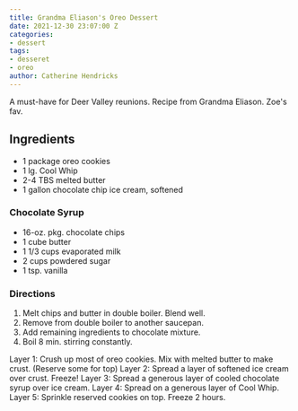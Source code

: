 ```yaml
---
title: Grandma Eliason's Oreo Dessert
date: 2021-12-30 23:07:00 Z
categories:
- dessert
tags:
- desseret
- oreo
author: Catherine Hendricks
---
```


A must-have for Deer Valley reunions. Recipe from Grandma Eliason. Zoe's fav.

## Ingredients

* 1 package oreo cookies
* 1 lg. Cool Whip 
* 2-4 TBS melted butter 
* 1 gallon chocolate chip ice cream, softened

### Chocolate Syrup
* 16-oz. pkg. chocolate chips 
* 1 cube butter 
* 1 1/3 cups evaporated milk 
* 2 cups powdered sugar 
* 1 tsp. vanilla 

### Directions 
1. Melt chips and butter in double boiler. Blend well. 
2. Remove from double boiler to another saucepan. 
3. Add remaining ingredients to chocolate mixture. 
4. Boil 8 min. stirring constantly. 

Layer 1: 
Crush up most of oreo cookies. Mix with melted butter to 
make crust. (Reserve some for top) 
Layer 2: 
Spread a layer of softened ice cream over crust. Freeze! 
Layer 3: 
Spread a generous layer of cooled chocolate syrup over ice 
cream. 
Layer 4: 
Spread on a generous layer of Cool Whip. 
Layer 5: Sprinkle reserved cookies on top. Freeze 2 hours. 
